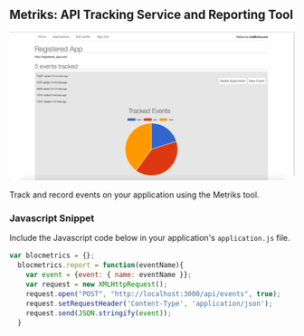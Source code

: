 ## Metriks: API Tracking Service and Reporting Tool

![](https://github.com/mcheang20/Metriks/blob/master/app/assets/images/chart.png)

Track and record events on your application using the Metriks tool.

### Javascript Snippet

Include the Javascript code below in your application's `application.js` file.

```javascript
var blocmetrics = {};
  blocmetrics.report = function(eventName){
    var event = {event: { name: eventName }};
    var request = new XMLHttpRequest();
    request.open("POST", "http://localhost:3000/api/events", true);
    request.setRequestHeader('Content-Type', 'application/json');
    request.send(JSON.stringify(event));
  }
```
